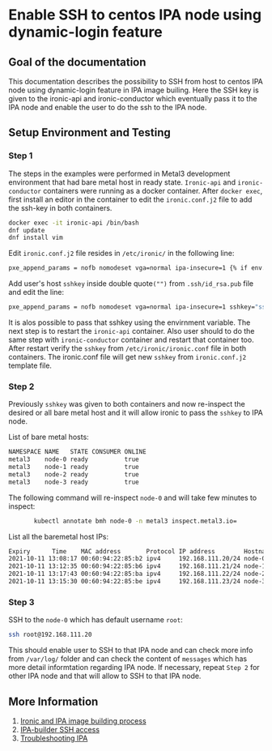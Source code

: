 # Enable SSH to centos IPA node using dynamic-login feature

## Goal of the documentation

This documentation describes the possibility to SSH from host to centos IPA node using dynamic-login feature in IPA image builing. Here the SSH key is given to the ironic-api and ironic-conductor which eventually pass it to the IPA node and enable the user to do the ssh to the IPA node.

## Setup Environment and Testing

### Step 1

The steps in the examples were performed in Metal3 development environment that had bare metal host in ready state. `Ironic-api` and `ironic-conductor` containers were running as a docker container. After `docker exec`, first install an editor in the container to edit the `ironic.conf.j2` file to add the ssh-key in both containers.

```bash
docker exec -it ironic-api /bin/bash
dnf update
dnf install vim
```

Edit `ironic.conf.j2` file resides in `/etc/ironic/` in the following line:

```bash
pxe_append_params = nofb nomodeset vga=normal ipa-insecure=1 {% if env.IRONIC_RAMDISK_SSH_KEY %}sshkey="{{ env.IRONIC_RAMDISK_SSH_KEY|trim }}"{% endif %} {{ env.IRONIC_KERNEL_PARAMS|trim }}
```

Add user's host `sshkey` inside double quote`("")` from `.ssh/id_rsa.pub` file and edit the line:

```bash
pxe_append_params = nofb nomodeset vga=normal ipa-insecure=1 sshkey="ssh-rsa ...." {{ env.IRONIC_KERNEL_PARAMS|trim }}
```

It is alos possible to pass that sshkey using the envirnment variable. The next step is to restart the `ironic-api` container. Also user should to do the same step with `ironic-conductor` container and restart that container too. After restart verify the `sshkey` from `/etc/ironic/ironic.conf` file in both containers. The ironic.conf file will get new `sshkey` from `ironic.conf.j2` template file.

### Step 2

Previously `sshkey` was given to both containers and now re-inspect the desired or all bare metal host and it will allow ironic to pass the `sshkey` to IPA node.

List of bare metal hosts:

```bash
NAMESPACE NAME   STATE CONSUMER ONLINE
metal3    node-0 ready          true
metal3    node-1 ready          true
metal3    node-2 ready          true
metal3    node-3 ready          true
```

The following command will re-inspect `node-0` and will take few minutes to inspect:

```bash
       kubectl annotate bmh node-0 -n metal3 inspect.metal3.io=
```

List all the baremetal host IPs:

```bash
Expiry      Time    MAC address       Protocol IP address        Hostname
2021-10-11 13:08:17 00:60:94:22:85:b2 ipv4     192.168.111.20/24 node-0
2021-10-11 13:12:35 00:60:94:22:85:b6 ipv4     192.168.111.21/24 node-1
2021-10-11 13:17:43 00:60:94:22:85:ba ipv4     192.168.111.22/24 node-2
2021-10-11 13:15:30 00:60:94:22:85:be ipv4     192.168.111.23/24 node-3
```

### Step 3

SSH to the `node-0` which has default username `root`:

```bash
ssh root@192.168.111.20
```

This should enable user to SSH to that IPA node and can check more info from `/var/log/` folder and can check the content of `messages` which has more detail informtation regarding IPA node. If necessary, repeat `Step 2` for other IPA node and that will allow to SSH to that IPA node.

## More Information

1. [Ironic and IPA image building process](https://github.com/Nordix/metal3-dev-tools/blob/master/wow/ipa-ironic-build.md)
2. [IPA-builder SSH access](https://docs.openstack.org/ironic-python-agent-builder/latest/admin/dib.html#ssh-access)
3. [Troubleshooting IPA](https://docs.openstack.org/ironic-python-agent/latest/admin/troubleshooting.html)
